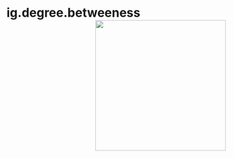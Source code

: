 # ig.degree.betweeness <a href='https://github.com/benyamindsmith/ig.degree.betweeness'><img src='https://github.com/benyamindsmith/ig.degree.betweeness/blob/main/inst/png/hex_sticker.png' align="right" height="300" /></a>

